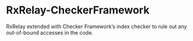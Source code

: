 RxRelay-CheckerFramework
=======

RxRelay extended with Checker Framework’s index checker to rule out any out-of-bound accesses in the code. 
